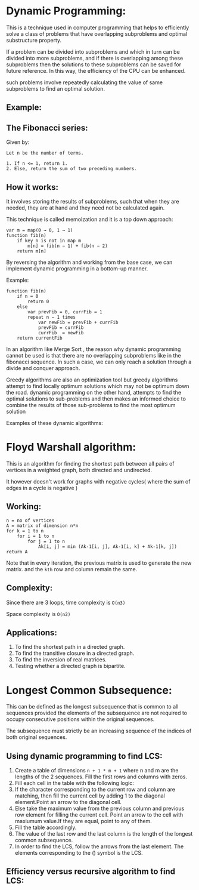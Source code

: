 

# Dynamic Programming:
This is a technique used in computer programming that helps to efficiently solve a class of problems that have overlapping subproblems and optimal substructure property.

If a problem can be divided into subproblems and which in turn can be divided into more subproblems, and if there is overlapping among these subproblems then the solutions to these subproblems can be saved for future reference. In this way, the efficiency of the CPU can be enhanced.

such problems involve repeatedly calculating the value of same subproblems to find an optimal solution.

## Example: 
## The Fibonacci series: 
Given by:
```
Let n be the number of terms.

1. If n <= 1, return 1.
2. Else, return the sum of two preceding numbers.
```
## How it works:

It involves storing the results of subproblems, such that when they are needed, they are at hand and they need not be calculated again.

This technique is called memoization and it is a top down approach:
```
var m = map(0 → 0, 1 → 1)
function fib(n)
    if key n is not in map m 
        m[n] = fib(n − 1) + fib(n − 2)
    return m[n]
```
By reversing the algorithm and working from the base case, we can implement dynamic programming in a bottom-up manner. 

Example:
```
function fib(n)
    if n = 0
        return 0
    else
        var prevFib = 0, currFib = 1
        repeat n − 1 times
            var newFib = prevFib + currFib
            prevFib = currFib
            currFib  = newFib
    return currentFib
```
In an algorithm like Merge Sort , the reason why dynamic programming cannot be used is that there are no overlapping subproblems like in the fibonacci sequence. In such a case, we can only reach a solution through a divide and conquer approach.

Greedy algorithms are also an optimization tool but greedy algorithms attempt to find locally optimum solutions which may not be optimum down the road. dynamic programming on the other hand, attempts to find the optimal solutions to sub-problems and then makes an informed choice to combine the results of those sub-problems to find the most optimum solution

Examples of these dynamic algorithms:

# Floyd Warshall algorithm:
This is an algorithm for finding the shortest path between all pairs of vertices in a weighted graph, both directed and undirected. 

It however doesn't work for graphs with negative cycles( where the sum of edges in a cycle is negative )

## Working:
```
n = no of vertices
A = matrix of dimension n*n
for k = 1 to n
    for i = 1 to n
        for j = 1 to n
            Ak[i, j] = min (Ak-1[i, j], Ak-1[i, k] + Ak-1[k, j])
return A
```
Note that in every iteration, the previous matrix is used to generate the new matrix. and the `kth` row and column remain the same.

## Complexity:
Since there are 3 loops, time complexity is `O(n3)`

Space complexity is `O(n2)`

## Applications:
1. To find the shortest path in a directed graph.
2. To find the transitive closure in a directed graph.
3. To find the inversion of real matrices.
4. Testing whether a directed graph is bipartite. 


# Longest Common Subsequence:
This can be defined as the longest subsequence that is common to all sequences provided the elements of the subsequence are not required to occupy consecutive positions within the original sequences.

The subsequence must strictly be an increasing sequence of the indices of both original sequences.

## Using dynamic programming to find LCS:
1. Create a table of dimensions `n + 1 * m + 1` where n and m are the lengths of the 2 sequences. Fill the first rows and columns with zeros.
2. Fill each cell in the table with the following logic:
3. If the character corresponding to the current row and column are matching, then fill the current cell by adding 1 to the diagonal element.Point an arrow to the diagonal cell.
4. Else take the maximum value from the previous column and previous row element for filling the current cell. Point an arrow to the cell with maxiumum value.If they are equal, point to any of them.
5. Fill the table accordingly. 
6. The value of the last row and the last column is the length of the longest common subsequence.
7. In order to find the LCS, follow the arrows from the last element. The elements corresponding to the () symbol is the LCS.

## Efficiency versus recursive algorithm to find LCS:
